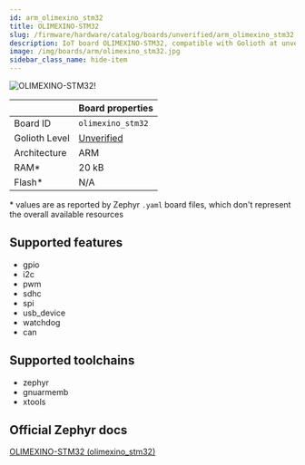 ```yaml
---
id: arm_olimexino_stm32
title: OLIMEXINO-STM32
slug: /firmware/hardware/catalog/boards/unverified/arm_olimexino_stm32
description: IoT board OLIMEXINO-STM32, compatible with Golioth at unverified level.
image: /img/boards/arm/olimexino_stm32.jpg
sidebar_class_name: hide-item
---
```


[//]: # (This is an auto-generated file, do not edit! Changes to it will be lost upon re-generation)

![OLIMEXINO-STM32!](/img/boards/arm/olimexino_stm32.jpg "OLIMEXINO-STM32")

|                | Board properties     |
| -------------  | -------------------- |
| Board ID       | `olimexino_stm32` |
| Golioth Level  | [Unverified](/firmware/hardware#unverified-boards) |
| Architecture   | ARM |
| RAM*           | 20 kB |
| Flash*         | N/A |

\* values are as reported by Zephyr `.yaml` board files, which don't represent the overall available resources



## Supported features

* gpio
* i2c
* pwm
* sdhc
* spi
* usb_device
* watchdog
* can

## Supported toolchains

* zephyr
* gnuarmemb
* xtools

## Official Zephyr docs

[OLIMEXINO-STM32 (olimexino_stm32)](https://docs.zephyrproject.org/3.6.0/boards/arm/olimexino_stm32/doc/index.html)
